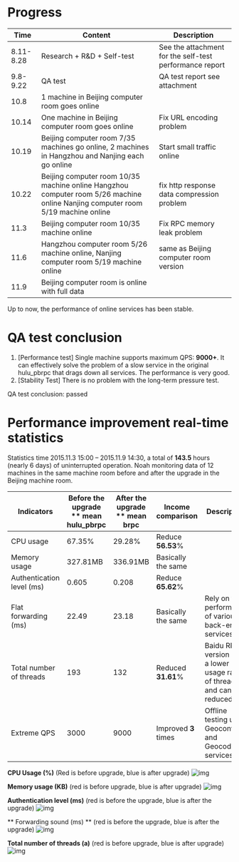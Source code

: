 # Progress

| Time | Content | Description |
| ----------- | ------------------------------------- | -------------- |
| 8.11-8.28 | Research + R&D + Self-test | See the attachment for the self-test performance report |
| 9.8-9.22 | QA test | QA test report see attachment |
| 10.8 | 1 machine in Beijing computer room goes online | |
| 10.14 | One machine in Beijing computer room goes online | Fix URL encoding problem |
| 10.19 | Beijing computer room 7/35 machines go online, 2 machines in Hangzhou and Nanjing each go online | Start small traffic online |
| 10.22 | Beijing computer room 10/35 machine online Hangzhou computer room 5/26 machine online Nanjing computer room 5/19 machine online | fix http response data compression problem |
| 11.3 | Beijing computer room 10/35 machine online | Fix RPC memory leak problem |
| 11.6 | Hangzhou computer room 5/26 machine online, Nanjing computer room 5/19 machine online | same as Beijing computer room version |
| 11.9 | Beijing computer room is online with full data | |

Up to now, the performance of online services has been stable.

# QA test conclusion

1. [Performance test] Single machine supports maximum QPS: **9000+**. It can effectively solve the problem of a slow service in the original hulu_pbrpc that drags down all services. The performance is very good.
2. [Stability Test] There is no problem with the long-term pressure test.

QA test conclusion: passed

# Performance improvement real-time statistics

Statistics time 2015.11.3 15:00 – 2015.11.9 14:30, a total of **143.5** hours (nearly 6 days) of uninterrupted operation. Noah monitoring data of 12 machines in the same machine room before and after the upgrade in the Beijing machine room.

| Indicators | Before the upgrade ** mean hulu_pbrpc | After the upgrade ** mean brpc | Income comparison | Description                                                            |
| --- | --- | --- | --- |------------------------------------------------------------------------|
| CPU usage | 67.35% | 29.28% | Reduce **56.53**% |                                                                        |
| Memory usage | 327.81MB | 336.91MB | Basically the same |                                                                        |
| Authentication level (ms) | 0.605 | 0.208 | Reduce **65.62**% |                                                                        |
| Flat forwarding (ms) | 22.49 | 23.18 | Basically the same | Rely on the performance of various back-end services                   |
| Total number of threads | 193 | 132 | Reduced **31.61**% | Baidu RPC version has a lower usage rate of threads and can be reduced |
| Extreme QPS | 3000 | 9000 | Improved **3** times | Offline testing using Geoconv and Geocoder services                    |

**CPU Usage (%)** (Red is before upgrade, blue is after upgrade)
![img](../images/apicontrol_compare_1.png)

**Memory usage (KB)** (red is before upgrade, blue is after upgrade)
![img](../images/apicontrol_compare_2.png)

**Authentication level (ms)** (red is before the upgrade, blue is after the upgrade)
![img](../images/apicontrol_compare_3.png)

** Forwarding sound (ms) ** (red is before the upgrade, blue is after the upgrade)
![img](../images/apicontrol_compare_4.png)

**Total number of threads (a)** (red is before upgrade, blue is after upgrade)
![img](../images/apicontrol_compare_5.png)